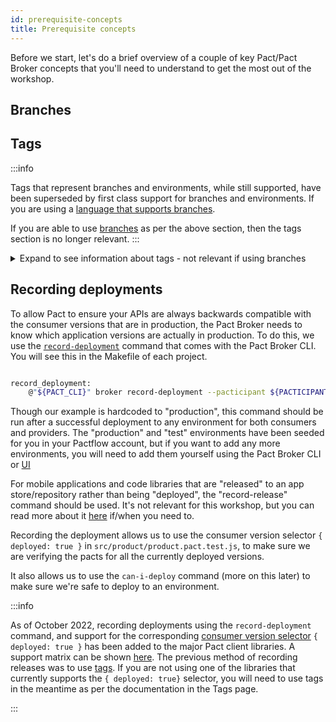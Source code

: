 ```yaml
---
id: prerequisite-concepts
title: Prerequisite concepts
---
```


Before we start, let's do a brief overview of a couple of key Pact/Pact Broker concepts that you'll need to understand to get the most out of the workshop.

## Branches

<!-- Tags are simple String values that that belong to "pacticipant" version (that is, application version) resources in the Pact Broker. They are used to provide metadata about a version - the most common use case being to indicate the git branch of a version (eg. `master`).

Tags are used to make sure we are verifying the right pacts.

In the [Makefile](https://github.com/pactflow/example-consumer/blob/master/Makefile) file in the consumer project, we tag the consumer version with the name of the branch when we publish the pacts.

```bash
publish_pacts:
  @"${PACT_CLI}" publish ${PWD}/pacts --consumer-app-version ${GIT_COMMIT} --tag ${GIT_BRANCH}
```

In the [src/product/product.pact.test.js](https://github.com/pactflow/example-provider/blob/master/src/product/product.pact.test.js) file in the provider project, we have configured the verification task to fetch the pacts that belong to the latest consumer versions with the `master` tag (`{ tag: 'master', latest: true }`), and the pacts that belong to the currently deployed versions (`{ deployed: true }` - we'll explain how the broker knows which versions are deployed in the next section).

```js

const fetchPactsDynamicallyOpts = {
  ...,
  provider: "pactflow-example-provider",
  consumerVersionSelectors: [{ tag: 'master', latest: true }, { deployed: true }],
  ...
}
```

When we publish the verifications, we similarly tag the provider version with the git branch.

```js
const baseOpts = {
  ...,
  providerVersion: process.env.GIT_COMMIT,
  providerVersionTags: [process.env.GIT_BRANCH],
  ...
}
``` -->

## Tags

:::info

Tags that represent branches and environments, while still supported, have been superseded by first class support for branches and environments. If you are using a [language that supports branches](https://docs.pact.io/pact_broker/branches#support).

If you are able to use [branches](https://docs.pact.io/pact_broker/branches) as per the above section, then the tags section is no longer relevant.
:::

<details>
  <summary>Expand to see information about tags - not relevant if using branches</summary>

Tags are simple String values that that belong to "pacticipant" version (that is, application version) resources in the Pact Broker. They are used to provide metadata about a version - the most common use case being to indicate the git branch of a version (eg. `master`).

Tags are used to make sure we are verifying the right pacts.

In the [Makefile](https://github.com/pactflow/example-consumer/blob/master/Makefile) file in the consumer project, we tag the consumer version with the name of the branch when we publish the pacts.

```bash
publish_pacts:
  @"${PACT_CLI}" publish ${PWD}/pacts --consumer-app-version ${GIT_COMMIT} --tag ${GIT_BRANCH}
```

In the [src/product/product.pact.test.js](https://github.com/pactflow/example-provider/blob/master/src/product/product.pact.test.js) file in the provider project, we have configured the verification task to fetch the pacts that belong to the latest consumer versions with the `master` tag (`{ tag: 'master', latest: true }`), and the pacts that belong to the currently deployed versions (`{ deployed: true }` - we'll explain how the broker knows which versions are deployed in the next section).

```js

const fetchPactsDynamicallyOpts = {
  ...,
  provider: "pactflow-example-provider",
  consumerVersionSelectors: [{ tag: 'master', latest: true }, { deployed: true }],
  ...
}
```

When we publish the verifications, we similarly tag the provider version with the git branch.

```js
const baseOpts = {
  ...,
  providerVersion: process.env.GIT_COMMIT,
  providerVersionTags: [process.env.GIT_BRANCH],
  ...
}
```

</details>

## Recording deployments

To allow Pact to ensure your APIs are always backwards compatible with the consumer versions that are in production, the Pact Broker needs to know which application versions are actually in production. To do this, we use the [`record-deployment`](https://docs.pact.io/pact_broker/recording_deployments_and_releases/) command that comes with the Pact Broker CLI. You will see this in the Makefile of each project.

```bash

record_deployment:
    @"${PACT_CLI}" broker record-deployment --pacticipant ${PACTICIPANT} --version ${GIT_COMMIT} --environment production
```

Though our example is hardcoded to "production", this command should be run after a successful deployment to any environment for both consumers and providers. The "production" and "test" environments have been seeded for you in your Pactflow account, but if you want to add any more environments, you will need to add them yourself using the Pact Broker CLI or [UI](/docs/user-interface/settings/environments)

For mobile applications and code libraries that are "released" to an app store/repository rather than being "deployed", the "record-release" command should be used. It's not relevant for this workshop, but you can read more about it [here](https://docs.pact.io/pact_broker/recording_deployments_and_releases/) if/when you need to.

Recording the deployment allows us to use the consumer version selector `{ deployed: true }` in `src/product/product.pact.test.js`, to make sure we are verifying the pacts for all the currently deployed versions.

It also allows us to use the `can-i-deploy` command (more on this later) to make sure we're safe to deploy to an environment.

:::info

As of October 2022, recording deployments using the `record-deployment` command, and support for the corresponding [consumer version selector](https://docs.pact.io/pact_broker/advanced_topics/consumer_version_selectors#properties) `{ deployed: true }` has been added to the major Pact client libraries. A support matrix can be shown [here](https://docs.pact.io/pact_broker/branches#support). The previous method of recording releases was to use [tags](https://docs.pact.io/pact_broker/tags). If you are not using one of the libraries that currently supports the `{ deployed: true}` selector, you will need to use tags in the meantime as per the documentation in the Tags page.

:::
